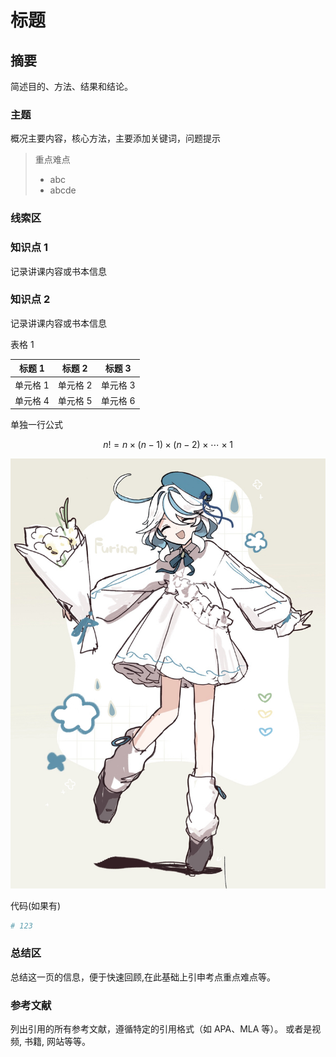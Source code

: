 # 标题

## 摘要

简述目的、方法、结果和结论。

### 主题

概况主要内容，核心方法，主要添加关键词，问题提示

> 重点难点
>
> - abc
> - abcde

### 线索区

### 知识点 1

记录讲课内容或书本信息

### 知识点 2

记录讲课内容或书本信息

表格 1

| 标题 1   | 标题 2   | 标题 3   |
| -------- | -------- | -------- |
| 单元格 1 | 单元格 2 | 单元格 3 |
| 单元格 4 | 单元格 5 | 单元格 6 |

单独一行公式

$$
n! = n \times (n-1) \times (n-2) \times \cdots \times 1
$$

![描述GAN](./img/img1.jpg)

代码(如果有)

```bash
# 123
```

### 总结区

总结这一页的信息，便于快速回顾,在此基础上引申考点重点难点等。

### 参考文献

列出引用的所有参考文献，遵循特定的引用格式（如 APA、MLA 等）。
或者是视频, 书籍, 网站等等。
